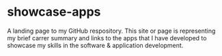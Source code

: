# showcase-apps

A landing page to my GitHub respository. This site or page is representing my brief carrer summary and links to the apps that I have developed to showcase my skills in the software & application development.
  